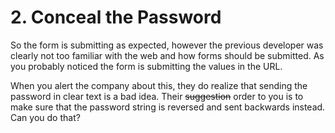 # 2. Conceal the Password
So the form is submitting as expected, however the previous developer was clearly not too familiar with the web and how forms should be submitted.
As you probably noticed the form is submitting the values in the URL.
                                               
When you alert the company about this, they do realize that sending the password in clear text is a bad idea. 
Their ~~suggestion~~ order to you is to make sure that the password string is reversed and sent backwards instead. Can you do that?
